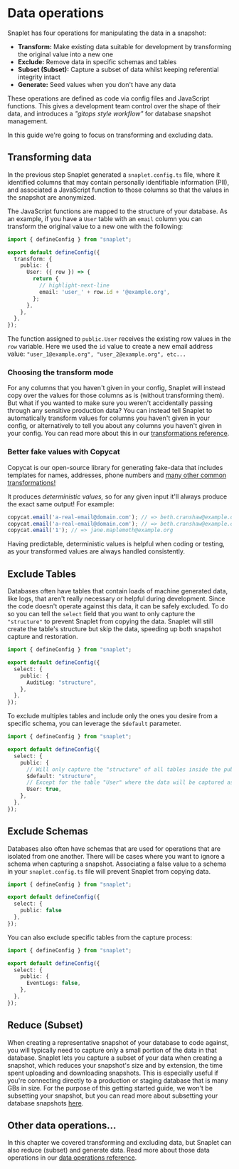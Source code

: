 # Data operations

Snaplet has four operations for manipulating the data in a snapshot:

- **Transform:** Make existing data suitable for development by transforming the original value into a new one
- **Exclude:** Remove data in specific schemas and tables
- **Subset (Subset):** Capture a subset of data whilst keeping referential integrity intact
- **Generate:** Seed values when you don't have any data

These operations are defined as code via config files and JavaScript functions.
This gives a development team control over the shape of their data, and introduces a _"gitops style workflow"_ for database snapshot management.

In this guide we're going to focus on transforming and excluding data.

## Transforming data

In the previous step Snaplet generated a `snaplet.config.ts` file, where it identified columns that may contain personally identifiable information (PII), and associated a JavaScript function to those columns so that the values in the snapshot are anonymized.

The JavaScript functions are mapped to the structure of your database.
As an example, if you have a `User` table with an `email` column you can transform the original value to a new one with the following:

```typescript
import { defineConfig } from "snaplet";

export default defineConfig({
  transform: {
    public: {
      User: ({ row }) => {
        return {
          // highlight-next-line
          email: 'user_' + row.id + '@example.org',
        };
      },
    },
  },
});
```

The function assigned to `public.User` receives the existing row values in the `row` variable.
Here we used the `id` value to create a new email address value: `"user_1@example.org", "user_2@example.org", etc...`

### Choosing the transform mode

For any columns that you haven't given in your config, Snaplet will instead copy over the values for those columns as is (without transforming them). But what if you wanted to make sure you weren't accidentally passing through any sensitive production data? You can instead tell Snaplet to automatically transform values for columns you haven't given in your config, or alternatively to tell you about any columns you haven't given in your config. You can read more about this in our [transformations reference](/references/data-operations/transform).

### Better fake values with Copycat

Copycat is our open-source library for generating fake-data that includes templates for names, addresses, phone numbers and [many other common transformations!](https://github.com/snaplet/copycat/#api-reference)

It produces _deterministic values,_ so for any given input it'll always produce the exact same output! For example:

```typescript
copycat.email('a-real-email@domain.com'); // => beth.cranshaw@example.org
copycat.email('a-real-email@domain.com'); // => beth.cranshaw@example.org
copycat.email('1'); // => jane.maplemoth@example.org
```

Having predictable, deterministic values is helpful when coding or testing, as your transformed values are always handled consistently.

## Exclude Tables

Databases often have tables that contain loads of machine generated data, like logs, that aren't really necessary or helpful during development.
Since the code doesn't operate against this data, it can be safely excluded.
To do so you can tell the `select` field that you want to only capture the `"structure"` to prevent Snaplet from copying the data.
Snaplet will still create the table's structure but skip the data, speeding up both snapshot capture and restoration.

```typescript
import { defineConfig } from "snaplet";

export default defineConfig({
  select: {
    public: {
      AuditLog: "structure",
    },
  },
});
```

To exclude multiples tables and include only the ones you desire from a specific schema, you can leverage the `$default` parameter.
```typescript
import { defineConfig } from "snaplet";

export default defineConfig({
  select: {
    public: {
      // Will only capture the "structure" of all tables inside the public schema.
      $default: "structure",
      // Except for the table "User" where the data will be captured as well
      User: true,
    },
  },
});
```

## Exclude Schemas

Databases also often have schemas that are used for operations that are isolated from one another. There will be cases where you want to ignore a schema when capturing a snapshot. Associating a false value to a schema in your `snaplet.config.ts` file will prevent Snaplet from copying data.

```typescript
import { defineConfig } from "snaplet";

export default defineConfig({
  select: {
    public: false
  },
});
```

You can also exclude specific tables from the capture process:
```typescript
import { defineConfig } from "snaplet";

export default defineConfig({
  select: {
    public: {
      EventLogs: false,
    },
  },
});
```

## Reduce (Subset)

When creating a representative snapshot of your database to code against, you will typically need to capture only a small portion of the data in that database. Snaplet lets you capture a subset of your data when creating a snapshot, which reduces your snapshot's size and by extension, the time spent uploading and downloading snapshots. This is especially useful if you're connecting directly to a production or staging database that is many GBs in size. For the purpose of this getting started guide, we won't be subsetting your snapshot, but you can read more about subsetting your database snapshots [here](/references/data-operations/reduce).

## Other data operations...

In this chapter we covered transforming and excluding data, but Snaplet can also reduce (subset) and generate data.
Read more about those data operations in our [data operations reference](/references/data-operations/overview).

